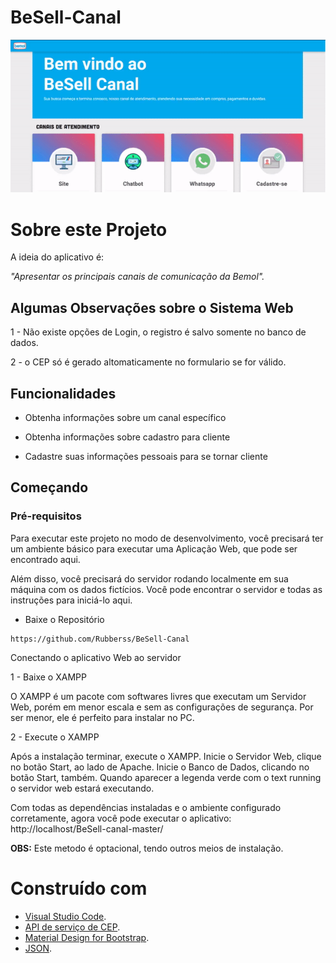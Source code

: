# BeSell-Canal

![Parte_1](https://github.com/Rubberss/BeSell-Canal/blob/507f15d1c25fc80dfed9d3df09419bed7bf11eb0/gif/bemol2.gif)


# Sobre este Projeto
A ideia do aplicativo é:

_"Apresentar os principais canais de comunicação da Bemol"._

## Algumas Observações sobre o Sistema Web

1 - Não existe opções de Login, o registro é salvo somente no banco de dados.

2 - o CEP só é gerado altomaticamente no formulario se for válido.

## Funcionalidades

- Obtenha informações sobre um canal específico

- Obtenha informações sobre cadastro para cliente

- Cadastre suas informações pessoais para se tornar cliente 


## Começando

### Pré-requisitos

Para executar este projeto no modo de desenvolvimento, você precisará ter um ambiente básico para executar uma Aplicação Web, que pode ser encontrado aqui.

Além disso, você precisará do servidor rodando localmente em sua máquina com os dados fictícios. Você pode encontrar o servidor e todas as instruções para iniciá-lo aqui.

- Baixe o Repositório
  
```
https://github.com/Rubberss/BeSell-Canal
```
  
  
Conectando o aplicativo Web ao servidor

1 - Baixe o XAMPP


O XAMPP é um pacote com softwares livres que executam um Servidor Web, porém em menor escala e sem as configurações de segurança. Por ser menor, ele é perfeito para instalar no PC.


2 - Execute o XAMPP


Após a instalação terminar, execute o XAMPP. 
Inicie o Servidor Web, clique no botão Start, ao lado de Apache.
Inicie o Banco de Dados, clicando no botão Start, também.
Quando aparecer a legenda verde com o text running o servidor web estará executando.


Com todas as dependências instaladas e o ambiente configurado corretamente, agora você pode executar o aplicativo:  http://localhost/BeSell-canal-master/



**OBS:**   Este metodo é optacional, tendo outros meios de instalação.
  

# Construído com

- [Visual Studio Code](https://code.visualstudio.com/).
- [API de serviço de CEP](https://viacep.com.br/).
- [Material Design for Bootstrap](https://mdbootstrap.com/).
- [JSON](https://www.json.org/json-pt.html).






